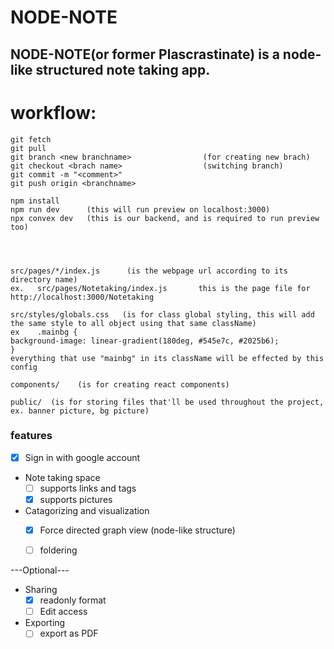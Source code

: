 # NODE-NOTE
## NODE-NOTE(or former Plascrastinate) is a node-like structured note taking app.

# workflow:
```
git fetch
git pull
git branch <new branchname>                (for creating new brach)
git checkout <brach name>                  (switching branch)
git commit -m "<comment>"
git push origin <branchname>

npm install
npm run dev      (this will run preview on localhost:3000)
npx convex dev   (this is our backend, and is required to run preview too)




src/pages/*/index.js      (is the webpage url according to its directory name)
ex.   src/pages/Notetaking/index.js       this is the page file for http://localhost:3000/Notetaking

src/styles/globals.css   (is for class global styling, this will add the same style to all object using that same className)
ex    .mainbg {
background-image: linear-gradient(180deg, #545e7c, #2025b6);
}
everything that use "mainbg" in its className will be effected by this config

components/    (is for creating react components)

public/  (is for storing files that'll be used throughout the project, ex. banner picture, bg picture)

```


### **features**
- [x] Sign in with google account
- Note taking space
   - [ ] supports links and tags
   - [x] supports pictures
- Catagorizing and visualization
   - [x] Force directed graph view (node-like structure)
   - [ ] foldering


---Optional---
- Sharing
   - [x] readonly format
   - [ ] Edit access
- Exporting
  -  [ ] export as PDF
